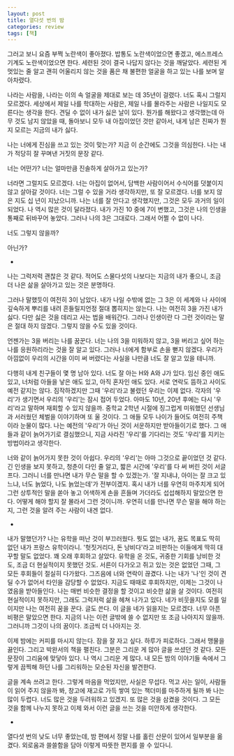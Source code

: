 ```yaml
---
layout: post
title: 열다섯 번의 밤
categories: review
tags: [책]
---
```


그러고 보니 요즘 부쩍 노란색이 좋아졌다. 밥통도 노란색이었으면 좋겠고, 에스프레스 기계도 노란색이었으면 한다. 세련된 것이 결국 나답지 않다는 것을 깨달았다. 세련된 게 멋있는 줄 알고 괜히 어울리지 않는 것을 품은 채 불편한 얼굴을 하고 있는 나를 보며 알아차렸다.

나라는 사람을, 나라는 이의 속 얼굴을 제대로 보는 데 35년이 걸렸다. 너도 혹시 그럴지 모르겠다. 세상에서 제일 나를 학대하는 사람은, 제일 나를 몰라주는 사람은 나일지도 모른다는 생각을 한다. 견딜 수 없이 내가 싫은 날이 있다. 뭔가를 해왔다고 생각했는데 아무 것도 남지 않았을 때, 돌아보니 모두 내 아집이었던 것만 같아서, 내게 남은 진짜가 뭔지 모르는 지금의 내가 싫다.

나는 너에게 진심을 쓰고 있는 것이 맞는가? 지금 이 순간에도 그것을 의심한다. 나는 내가 적당히 잘 꾸며낸 거짓의 문장 같다.

너는 어떤가? 너는 얼마만큼 진솔하게 살아가고 있는가?

너라면 그럴지도 모르겠다. 너는 아집이 없어서, 담백한 사람이어서 수식어를 덧붙이지 않고 살아갈 것이다. 너는 그럴 수 있을 거라 생각하지만, 또 잘 모르겠다. 너를 보지 않은 지도 십 년이 지났으니까. 나는 너를 잘 안다고 생각했지만, 그것은 모두 과거의 일이 되었다. 나 역시 많은 것이 달라졌다. 내가 가진 10 중에 7이 변했고, 그것은 나의 인생을 통째로 뒤바꾸어 놓았다. 그러나 나의 3은 그대로다. 그래서 어쩔 수 없이 나다.

너도 그렇지 않을까?

아닌가?

-

나는 그럭저럭 괜찮은 것 같다. 적어도 스물다섯의 나보다는 지금의 내가 좋으니, 조금 더 나은 삶을 살아가고 있는 것은 분명하다.

그러나 말했듯이 여전히 3이 남았다. 내가 나일 수밖에 없는 그 3은 이 세계와 나 사이에 깊숙하게 뿌리를 내려 흔들릴지언정 절대 뽑히지는 않는다. 나는 여전히 3을 가진 내가 싫다. 다만 싫은 것을 데리고 사는 법을 배워간다. 그러나 인생이란 다 그런 것이라는 말은 절대 하지 않겠다. 그렇지 않을 수도 있을 것이다.

언젠가는 3을 버리는 나를 꿈꾼다. 너는 나의 3을 미워하지 않고, 3을 버리고 싶어 하는 나를 응원하리라는 것을 잘 알고 있다. 그러나 너에게 함부로 손을 뻗지 않겠다. 우리가 아낌없이 우리의 시간을 이미 써 버렸다는 사실을 나만큼 너도 잘 알고 있을 테니까.

다행히 내게 친구들이 몇 명 남아 있다. 너도 잘 아는 H와 A와 J가 있다. 임신 중인 애도 있고, 너처럼 아들을 낳은 애도 있고, 아직 혼자인 애도 있다. 서로 연락도 뜸하고 사이도 예전 같지는 않다. 짐작하겠지만 그때 '우리'라고 불렸던 우리는 이제 없다. 각자의 '우리'가 생기면서 우리의 '우리'는 잠시 접어 두었다. 아마도 10년, 20년 후에는 다시 '우리'라고 말하며 재회할 수 있지 않을까. 중학교 2학년 시절에 징그럽게 미워했던 선생님과 서러웠던 체벌을 이야기하며 또 울 것이다. 그 애들 모두 나이가 들어도 여전히 주책이라 눈물이 많다. 나는 예전의 '우리'가 아닌 것이 서운하지만 받아들이기로 했다. 그 애들과 같이 늙어가기로 결심했으니, 지금 사라진 '우리'를 기다리는 것도 '우리'를 지키는 방법이라고 생각한다.

너와 같이 늙어가지 못한 것이 아쉽다. 우리의 '우리'는 아마 그것으로 끝이었던 것 같다. 긴 인생을 보지 못하고, 청춘이 다인 줄 알고, 짧은 시간에 '우리'를 다 써 버린 것이 서글프다. 그러니 너를 만나면 내가 무슨 말을 할 수 있겠는가. '잘 지내냐, 아이는 잘 크고 있느냐, 너도 늙었다, 나도 늙었는데'가 전부이겠지. 혹시 내가 너를 우연히 마주치게 되어 그런 상투적인 말을 쏟아 놓고 어색하게 손을 흔들며 가더라도 섭섭해하지 말았으면 한다. 어떻게 해야 할지 잘 몰라서 그런 것이니까. 우연히 너를 만나면 무슨 말을 해야 하는지, 그런 것을 알려 주는 사람이 내겐 없다.

-

내가 말했던가? 나는 유학을 떠난 것이 부끄러웠다. 뭣도 없는 내가, 꿈도 목표도 딱히 없던 내가 프랑스 유학이라니. '헛짓거리다, 돈 낭비다'라고 비판하는 이들에게 딱히 대꾸할 말도 없었다. 꽤 오래 후회하고 살았다. 유학을 온 것도, 귀중한 기회를 낭비한 것도, 조금 더 현실적이지 못했던 것도. 서른이 다가오고 쥐고 있는 것은 없었던 그때, 그 모든 후회들이 절실히 다가왔다. 그즈음에 너와 연락이 끊겼다. 나는 내가 '나'인 것이 견딜 수가 없어서 타인을 감당할 수 없었다. 지금도 때때로 후회하지만, 이제는 그것이 나였음을 받아들인다. 나는 매번 비슷한 결정을 할 것이고 비슷한 삶을 살 것이다. 여전히 현실적이지 못하지만, 그래도 그럭저럭 삶을 헤쳐 나가고 있다. 네가 비웃을지도 모를 일이지만 나는 여전히 꿈을 꾼다. 글도 쓴다. 이 글을 네가 읽을지는 모르겠다. 너무 아픈 비평은 말았으면 한다. 지금의 나는 이런 글밖에 쓸 수 없지만 또 조금 나아지지 않을까. 그러니까 그것이 나의 꿈이다. 조금씩 더 나아지는 것.

이제 밤에는 커피를 마시지 않는다. 잠을 잘 자고 싶다. 하루가 피로하다. 그래서 맹물을 끓인다. 그리고 박완서의 책을 펼친다. 그분은 그리운 게 많아 글을 쓰셨던 것 같다. 모든 문장이 그리움에 맞닿아 있다. 나 역시 그리운 게 많다. 내 모든 밤의 이야기들 속에서 그렇게 끔찍해 하던 나를 그리워하는 모순된 자신을 발견한다.

글을 계속 쓰려고 한다. 그렇게 마음을 먹었지만, 사실은 무섭다. 먹고 사는 일이, 사람들이 읽어 주지 않을까 봐, 창고에 재고로 가득 쌓여 있는 책더미를 마주하게 될까 봐 나는 많이 두렵다. 너도 많은 것을 두려워하고 있겠지. 또 많은 것을 삼켰을 것이다. 그 모든 것을 함께 나누지 못하고 이제 와서 이런 글을 쓰는 것을 미안하게 생각한다.

-

열다섯 번의 낮도 너무 좋았는데, 밤 편에서 정말 나를 홀린 산문이 있어서 일부분을 옮겼다. 외로움과 쓸쓸함을 담아 이렇게 따뜻한 편지를 쓸 수 있다니.